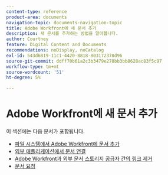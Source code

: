 ```yaml
---
content-type: reference
product-area: documents
navigation-topic: documents-navigation-topic
title: Adobe Workfront에 새 문서 추가
description: 새 문서를 추가하는 방법을 알아봅니다.
author: Courtney
feature: Digital Content and Documents
recommendations: noDisplay, noCatalog
exl-id: 543d6819-11c1-4420-8818-803172378d96
source-git-commit: ddff70b61a2c3b3479e278bb3bb8628ac83f5c97
workflow-type: tm+mt
source-wordcount: '51'
ht-degree: 5%

---
```


# Adobe Workfront에 새 문서 추가

이 섹션에는 다음 문서가 포함됩니다.

* [파일 시스템에서 Adobe Workfront에 문서 추가](../../documents/adding-documents-to-workfront/add-documents-from-file-system.md)
* [외부 애플리케이션에서 문서 연결](../../documents/adding-documents-to-workfront/link-documents-from-external-apps.md)
* [Adobe Workfront과 외부 문서 스토리지 공급자 간의 링크 제거](../../documents/adding-documents-to-workfront/remove-links-between-wf-and-doc-apps.md)
* [문서 요청](../../documents/adding-documents-to-workfront/request-a-document.md)
